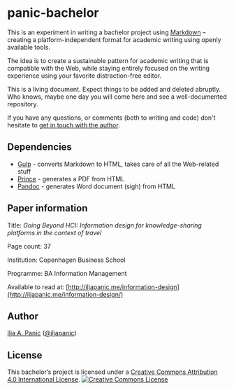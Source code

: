 # panic-bachelor

This is an experiment in writing a bachelor project using [Markdown](http://daringfireball.net/projects/markdown/) – creating a platform-independent format for academic writing using openly available tools. 

The idea is to create a sustainable pattern for academic writing that is compatible with the Web, while staying entirely focused on the writing experience using your favorite distraction-free editor.

This is a living document. Expect things to be added and deleted abruptly. Who knows, maybe one day you will come here and see a well-documented repository.

If you have any questions, or comments (both to writing and code) don't hesitate to [get in touch with the author](http://iljapanic.me).


## Dependencies

- [Gulp](http://gulpjs.com/) - converts Markdown to HTML, takes care of all the Web-related stuff
- [Prince](http://www.princexml.com/) - generates a PDF from HTML
- [Pandoc](http://pandoc.org/) - generates Word document (sigh) from HTML



## Paper information

Title: *Going Beyond HCI: Information design for knowledge-sharing platforms in the context of travel*

Page count: 37

Institution: Copenhagen Business School

Programme: BA Information Management

Available to read at: [http://iljapanic.me/information-design](http://iljapanic.me/information-design/)


## Author

[Ilja A. Panic](http://iljapanic.me) ([@iljapanic](https://twitter.com/iljapanic))


## License

This bachelor’s project is licensed under a [Creative Commons Attribution 4.0 International License](http://creativecommons.org/licenses/by-sa/4.0/).
<a rel="license" href="http://creativecommons.org/licenses/by-sa/4.0/"><img alt="Creative Commons License" style="border-width:0" src="https://i.creativecommons.org/l/by-sa/4.0/88x31.png" /></a>
